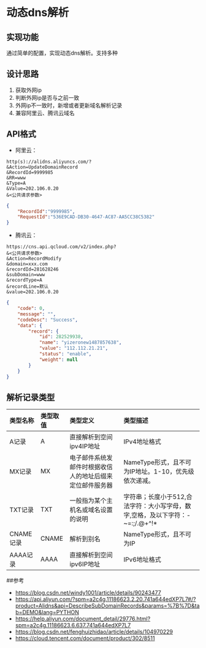# 动态dns解析

## 实现功能
通过简单的配置，实现动态dns解析。支持多种

## 设计思路
1. 获取外网ip
2. 判断外网ip是否与之前一致
3. 外网ip不一致时，新增或者更新域名解析记录
4. 兼容阿里云、腾讯云域名

## API格式
* 阿里云：
```
http(s)://alidns.aliyuncs.com/?
&Action=UpdateDomainRecord
&RecordId=9999985
&RR=www
&Type=A
&Value=202.106.0.20
&<公共请求参数>
```
```json
{
	"RecordId":"9999985",
	"RequestId":"536E9CAD-DB30-4647-AC87-AA5CC38C5382"
}
```

* 腾讯云：
```
https://cns.api.qcloud.com/v2/index.php?
&<公共请求参数>
&Action=RecordModify
&domain=xxx.com
&recordId=281628246
&subDomain=www
&recordType=A
&recordLine=默认
&value=202.106.0.20
```
```json
{
    "code": 0,
    "message": "",
    "codeDesc": "Success",
    "data": {
        "record": {
            "id": 282529938,
            "name": "yizeronew1487857638",
            "value": "112.112.21.21",
            "status": "enable",
            "weight": null
        }
    }
}
```

## 解析记录类型


| 类型名称     | 类型取值       | 类型定义                                                     | 类型描述                                                     |
| :--------  | :----------- | :----------------------------------------------------------- | :----------------------------------------------------------- |
| A记录       | A            | 直接解析到空间ipv4IP地址           | IPv4地址格式                                                 |
| MX记录      | MX           | 电子邮件系统发邮件时根据收信人的地址后缀来定位邮件服务器              | NameType形式，且不可为IP地址。1-10，优先级依次递减。         |
| TXT记录     | TXT          | 一般指为某个主机名或域名设置的说明 | 字符串；长度小于512,合法字符：大小写字母，数字,空格，及以下字符：-~=:;/.@+^!* |
| CNAME记录   | CNAME        | 解析到别名 | NameType形式，且不可为IP                                     |
| AAAA记录    | AAAA         | 直接解析到空间ipv6IP地址           | IPv6地址格式                                                 |

##参考
* https://blog.csdn.net/windy1001/article/details/90243477
* https://api.aliyun.com/?spm=a2c4g.11186623.2.20.741a644edXP7L7#/?product=Alidns&api=DescribeSubDomainRecords&params=%7B%7D&tab=DEMO&lang=PYTHON
* https://help.aliyun.com/document_detail/29776.html?spm=a2c4g.11186623.6.637.741a644edXP7L7
* https://blog.csdn.net/fenghuizhidao/article/details/104970229
* https://cloud.tencent.com/document/product/302/8511